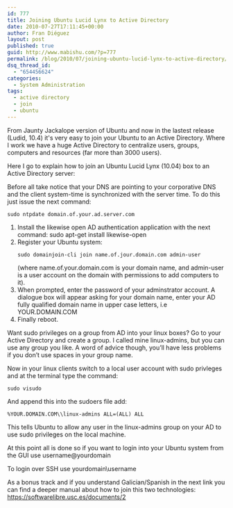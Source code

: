 ```yaml
---
id: 777
title: Joining Ubuntu Lucid Lynx to Active Directory
date: 2010-07-27T17:11:45+00:00
author: Fran Diéguez
layout: post
published: true
guid: http://www.mabishu.com/?p=777
permalink: /blog/2010/07/joining-ubuntu-lucid-lynx-to-active-directory/
dsq_thread_id:
  - "654456624"
categories:
  - System Administration
tags:
  - active directory
  - join
  - ubuntu
---
```

From Jaunty Jackalope version of Ubuntu and now in the lastest release (Ludid, 10.4) it's very easy to join your Ubuntu to an Active Directory. Where I work we have a huge Active Directory to centralize users, groups, computers and resources (far more than 3000 users).

Here I go to explain how to join an Ubuntu Lucid Lynx (10.04) box to an Active Directory server:

Before all take notice that your DNS are pointing to your corporative DNS and the client system-time is synchronized with the server time. To do this just issue the next command:
<pre><code>sudo ntpdate domain.of.your.ad.server.com</code></pre>
<ol>
	<li>Install the likewise open AD authentication application with the next command: sudo apt-get install likewise-open</li>
	<li>Register your Ubuntu system:
<pre><code>sudo domainjoin-cli join name.of.jour.domain.com admin-user </code></pre>
(where name.of.your.domain.com is your domain name, and admin-user is a user account on the domain with permissions to add computers to it).</li>
	<li>When prompted, enter the password of your adminstrator account. A dialogue box will appear asking for your domain name, enter your AD fully qualified domain name in upper case letters, i.e YOUR.DOMAIN.COM</li>
	<li>Finally reboot.</li>
</ol>
<!--more-->Want sudo privileges on a group from AD into your linux boxes? Go to your Active Directory and create a group. I called mine linux-admins, but you can use any group you like. A word of advice though, you’ll have less problems if you don’t use spaces in your group name.

Now in your linux clients switch to a local user account with sudo privleges and at the terminal type the command:
<pre><code>sudo visudo</code></pre>
And append this into the sudoers file add:
<pre><code>%YOUR.DOMAIN.COM\\linux-admins ALL=(ALL) ALL</code></pre>
This tells Ubuntu to allow any user in the linux-admins group on your AD to use sudo privileges on the local machine.

At this point all is done so if you want to login into your Ubuntu system from the GUI use username@yourdomain

To login over SSH use yourdomain\username

As a bonus track and if you understand Galician/Spanish in the next link you can find a deeper manual about how to join this two technologies: <a href="https://softwarelibre.usc.es/documents/2">https://softwarelibre.usc.es/documents/2</a>
